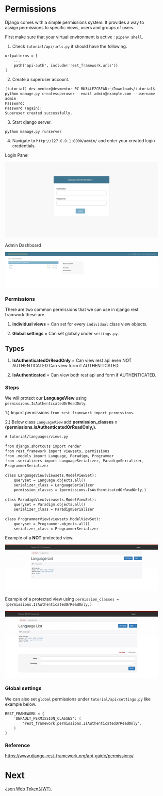 # Permissions

Django comes with a simple permissions system. It provides a way to assign permissions to specific views, users and groups of users.

First make sure that your virtual environment is active : `pipenv shell`.

1. Check `tutorial/api/urls.py` it should have the following.

```
urlpatterns = [
    ...
    path('api-auth', include('rest_framework.urls'))
]
```

2. Create a superuser account.

```
(tutorial) dev-mentor@devmentor-PC-MK34LEZCBEAD:~/Downloads/tutorial$ python manage.py createsuperuser --email admin@example.com --username admin
Password: 
Password (again): 
Superuser created successfully.
```

3. Start django server.

```
python manage.py runserver
```

4. Navigate to `http://127.0.0.1:8000/admin/` and enter your created login credentials.

Login Panel

![alt text](admin-login.png)

Admin Dashboard 

![alt text](admin-dashboard.png)



### Permissions

There are two common permissions that we can use in django rest framwork these are. 

1. **Individual views** = Can set for every `individual` class view objects. 

2. **Global settings** = Can set globaly under `settings.py`.


## Types

1. **IsAuthenticatedOrReadOnly** = Can view rest api even NOT AUTHENTICATED Can view form if AUTHENTICATED.

2. **IsAuthenticated** = Can view both rest api and form if AUTHENTICATED.

### Steps

We will protect our **LanguageView** using `permissions.IsAuthenticatedOrReadOnly`.

1.) Import permissions `from rest_framework import permissions`.

2.) Below class `LanguageView` add **permission_classes = (permissions.IsAuthenticatedOrReadOnly,)**.

```
# tutorial/languages/views.py

from django.shortcuts import render
from rest_framework import viewsets, permissions
from .models import Language, Paradigm, Programmer
from .serializers import LanguageSerializer, ParadigmSerializer, ProgrammerSerializer

class LanguageView(viewsets.ModelViewSet):
    queryset = Language.objects.all()
    serializer_class = LanguageSerializer
    permission_classes = (permissions.IsAuthenticatedOrReadOnly,)

class ParadigmView(viewsets.ModelViewSet):
    queryset = Paradigm.objects.all()
    serializer_class = ParadigmSerializer

class ProgrammerView(viewsets.ModelViewSet):
    queryset = Programmer.objects.all()
    serializer_class = ProgrammerSerializer
```

Example of a **NOT** protected view. 

![alt text](auth-protected-view.png)

Example of a protected view using `permission_classes = (permissions.IsAuthenticatedOrReadOnly,)`

![alt text](auth-not-protected-view.png)


### Global settings

We can also set `global` permissions under `tutorial/api/settings.py` like example below.

```
REST_FRAMEWORK = {
    'DEFAULT_PERMISSION_CLASSES': (
        'rest_framework.permissions.IsAuthenticatedOrReadOnly',
    )
}
```

### Reference 

https://www.django-rest-framework.org/api-guide/permissions/

# Next

[Json Web Token(JWT)](https://github.com/boomcamp/django-restframework/tree/step4-jwt).

